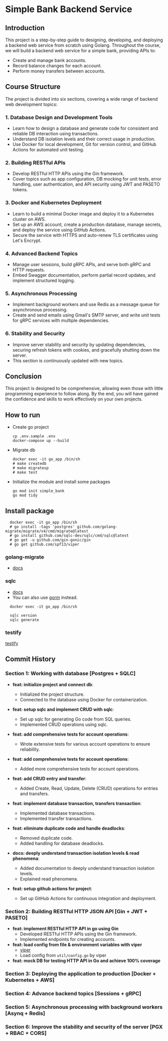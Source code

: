 # Simple Bank Backend Service

## Introduction

This project is a step-by-step guide to designing, developing, and deploying a backend web service from scratch using Golang. Throughout the course, we will build a backend web service for a simple bank, providing APIs to:

- Create and manage bank accounts.
- Record balance changes for each account.
- Perform money transfers between accounts.

## Course Structure
The project is divided into six sections, covering a wide range of backend web development topics:

### 1. Database Design and Development Tools
- Learn how to design a database and generate code for consistent and reliable DB interaction using transactions.
- Understand DB isolation levels and their correct usage in production.
- Use Docker for local development, Git for version control, and GitHub Actions for automated unit testing.

### 2. Building RESTful APIs
- Develop RESTful HTTP APIs using the Gin framework.
- Cover topics such as app configuration, DB mocking for unit tests, error handling, user authentication, and API security using JWT and PASETO tokens.

### 3. Docker and Kubernetes Deployment
- Learn to build a minimal Docker image and deploy it to a Kubernetes cluster on AWS.
- Set up an AWS account, create a production database, manage secrets, and deploy the service using GitHub Actions.
- Secure the service with HTTPS and auto-renew TLS certificates using Let's Encrypt.

### 4. Advanced Backend Topics
- Manage user sessions, build gRPC APIs, and serve both gRPC and HTTP requests.
- Embed Swagger documentation, perform partial record updates, and implement structured logging.

### 5. Asynchronous Processing
- Implement background workers and use Redis as a message queue for asynchronous processing.
- Create and send emails using Gmail's SMTP server, and write unit tests for gRPC services with multiple dependencies.

### 6. Stability and Security
- Improve server stability and security by updating dependencies, securing refresh tokens with cookies, and gracefully shutting down the server.
- This section is continuously updated with new topics.

## Conclusion
This project is designed to be comprehensive, allowing even those with little programming experience to follow along. By the end, you will have gained the confidence and skills to work effectively on your own projects.

## How to run

- Create go project
  ```
  cp .env.sample .env
  docker-compose up --build
  ```

- Migrate db
  ```
  docker exec -it go_app /bin/sh
  # make createdb
  # make migrateup
  # make test
  ```

- Initialize the module and install some packages
  ```
  go mod init simple_bank
  go mod tidy
  ```

##  Install package

```
  docker exec -it go_app /bin/sh
  # go install -tags 'postgres' github.com/golang-migrate/migrate/v4/cmd/migrate@latest
  # go install github.com/sqlc-dev/sqlc/cmd/sqlc@latest
  # go get -u github.com/gin-gonic/gin
  # go get github.com/spf13/viper
```

### golang-migrate

- [docs](https://github.com/golang-migrate/migrate/tree/master/cmd/migrate)

### sqlc

- [docs](https://docs.sqlc.dev/en/stable/overview/install.html) 
- You can also use [gorm](https://gorm.io/docs/) instead.

```
  docker exec -it go_app /bin/sh

  sqlc version
  sqlc generate 
```

### testify

[testify](https://github.com/stretchr/testify)

## Commit History

### Section 1: Working with database [Postgres + SQLC]
  - **feat: initialize project and connect db**: 
    - Initialized the project structure.
    - Connected to the database using Docker for containerization.

  - **feat: setup sqlc and implement CRUD with sqlc**: 
    - Set up sqlc for generating Go code from SQL queries.
    - Implemented CRUD operations using sqlc.

  - **feat: add comprehensive tests for account operations**: 
    - Wrote extensive tests for various account operations to ensure reliability.

  - **feat: add comprehensive tests for account operations**: 
    - Added more comprehensive tests for account operations.

  - **feat: add CRUD entry and transfer**: 
    - Added Create, Read, Update, Delete (CRUD) operations for entries and transfers.

  - **feat: implement database transaction, transfers transaction**: 
    - Implemented database transactions.
    - Implemented transfer transactions.

  - **feat: eliminate duplicate code and handle deadlocks**: 
    - Removed duplicate code.
    - Added handling for database deadlocks.

  - **docs: deeply understand transaction isolation levels & read phenomena**: 
    - Added documentation to deeply understand transaction isolation levels.
    - Explained read phenomena.

  - **feat: setup github actions for project**: 
    - Set up GitHub Actions for continuous integration and deployment.

### Section 2: Building RESTful HTTP JSON API [Gin + JWT + PASETO]
  - **feat: implement RESTful HTTP API in go using Gin**
    - Developed RESTful HTTP APIs using the Gin framework.
    - Implemented endpoints for creating accounts.
  - **feat: load config from file & environment variables with viper**
    - [viper](https://github.com/spf13/viper)
    - Load config from `util/config.go` by viper
  - **feat: mock DB for testing HTTP API in Go and achieve 100% coverage**

### Section 3: Deploying the application to production [Docker + Kubernetes + AWS]

### Section 4: Advance backend topics [Sessions + gRPC]

### Section 5: Asynchronous processing with background workers [Asynq + Redis]

### Section 6: Improve the stability and security of the server [PGX + RBAC + CORS]
